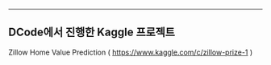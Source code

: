 -------------------------------
DCode에서 진행한 Kaggle 프로젝트
-------------------------------

Zillow Home Value Prediction
( https://www.kaggle.com/c/zillow-prize-1 )

